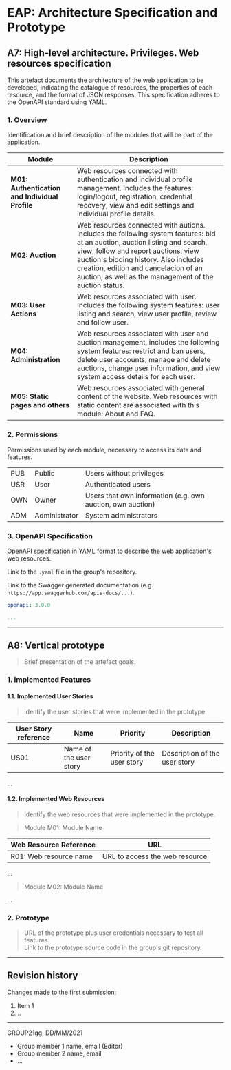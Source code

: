 # EAP: Architecture Specification and Prototype

## A7: High-level architecture. Privileges. Web resources specification

This artefact documents the  architecture of the web application to be developed, indicating the catalogue of resources, the properties of each resource, and the format of JSON responses. This specification adheres to the OpenAPI standard using YAML.

### 1. Overview

Identification and brief description of the modules that will be part of the application.

| Module | Description           |
| ----------- | ------------------------------ |
|**M01: Authentication and Individual Profile**|   Web resources connected with authentication and individual profile management. Includes the features: login/logout, registration, credential recovery, view and edit settings and individual profile details.|
|**M02: Auction**      | Web resources connected with autions. Includes the following system features: bid at an auction, auction listing and search, view, follow and report auctions, view auction's bidding history. Also includes creation, edition and cancelacion of an auction, as well as the management of the auction status. |
|**M03: User Actions**      | 	Web resources associated with user. Includes the following system features: user listing and search, view user profile, review and follow user.|
|**M04: Administration**      |Web resources associated with user and auction management, includes the following system features: restrict and ban users, delete user accounts, manage and delete auctions, change user information, and view system access details for each user.|
|**M05: Static pages and others**      | 	Web resources associated with general content of the website. Web resources with static content are associated with this module: About and FAQ.|

### 2. Permissions

Permissions used by each module, necessary to access its data and features.

|       |  |      |
| :---        |    :---   |          --- |
| PUB      | Public       |  Users without privileges   |
| USR   | User        | 	Authenticated users       |
| OWN         | Owner       |  Users that own information (e.g. own auction, own auction)  |
| ADM   | Administrator        | System administrators     |

### 3. OpenAPI Specification



OpenAPI specification in YAML format to describe the web application's web resources.

Link to the `.yaml` file in the group's repository.

Link to the Swagger generated documentation (e.g. `https://app.swaggerhub.com/apis-docs/...`).

```yaml
openapi: 3.0.0

...
```

---


## A8: Vertical prototype

> Brief presentation of the artefact goals.

### 1. Implemented Features

#### 1.1. Implemented User Stories

> Identify the user stories that were implemented in the prototype.  

| User Story reference | Name                   | Priority                   | Description                   |
| -------------------- | ---------------------- | -------------------------- | ----------------------------- |
| US01                 | Name of the user story | Priority of the user story | Description of the user story |

...

#### 1.2. Implemented Web Resources

> Identify the web resources that were implemented in the prototype.  

> Module M01: Module Name  

| Web Resource Reference | URL                            |
| ---------------------- | ------------------------------ |
| R01: Web resource name | URL to access the web resource |

...

> Module M02: Module Name  

...

### 2. Prototype

> URL of the prototype plus user credentials necessary to test all features.  
> Link to the prototype source code in the group's git repository.  


---


## Revision history

Changes made to the first submission:
1. Item 1
1. ..

***
GROUP21gg, DD/MM/2021
 
* Group member 1 name, email (Editor)
* Group member 2 name, email
* ...